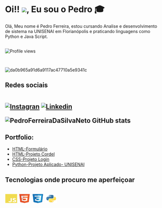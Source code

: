 <h1 align="left">Oi!! <img src="https://raw.githubusercontent.com/kaueMarques/kaueMarques/master/hi.gif" height="30px">, Eu sou o Pedro 🎓
</h1>
 Olá, Meu nome é Pedro Ferreira, estou cursando Analise e desenvolvimento de sistema na UNISENAI em Florianópolis e praticando linguagens como Python e Java Script.

<br>
<br>

<p align="left"> <img src="https://komarev.com/ghpvc/?username=PedroFerreiraDaSilvaNeto&color=yellow" alt="Profile views" /> </p><br>


![da0b965a91d6a9117ac47710a5e9341c](https://github.com/PedroFerreiraDaSilvaNeto/PedroFerreiraDaSilvaNeto/assets/111969833/eb1db5bc-b82e-45c3-8983-63d57a7b687f)
<h2> Redes sociais </2> 

 <br>
 <br>

[![Instagran](https://img.shields.io/badge/Instagram-E4405F?style=for-the-badge&logo=instagram&logoColor=white)](https://www.instagram.com/pedro1977ferreira/)
[![Linkedin](https://img.shields.io/badge/LinkedIn-0077B5?style=for-the-badge&logo=linkedin&logoColor=white)](https://www.linkedin.com/in/pedro-ferreira-da-silva-neto-37a040263/)




![PedroFerreiraDaSilvaNeto GitHub stats](https://github-readme-stats.vercel.app/api?username=PedroFerreiraDaSilvaNeto&show_icons=true&theme=dark)


<!-- Portfolio -->
## Portfolio:
- [HTML-Formulário](https://github.com/PedroFerreiraDaSilvaNeto/UNISENAI-trabalho-academico-Formulariuo-ProjetoAplicado)
- [HTML-Projeto Cordel](https://github.com/PedroFerreiraDaSilvaNeto/CURSO-EM-VIDEO-Projeto-Cordel)
- [CSS-Projeto Login](https://github.com/PedroFerreiraDaSilvaNeto/CURSO-EM-VIDEO-Projeto-Login)
- [Python-Projeto Aplicado- UNISENAI](https://github.com/PedroFerreiraDaSilvaNeto/Projeto_Aplicado3)

## Tecnologias onde procuro me aperfeiçoar

<div style="display: inline_block"><br>
  <img align="center" alt="Rafa-Js" height="30" width="40" src="https://raw.githubusercontent.com/devicons/devicon/master/icons/javascript/javascript-plain.svg">
 
  <img align="center" alt="Rafa-HTML" height="30" width="40" src="https://raw.githubusercontent.com/devicons/devicon/master/icons/html5/html5-original.svg">
  <img align="center" alt="Rafa-CSS" height="30" width="40" src="https://raw.githubusercontent.com/devicons/devicon/master/icons/css3/css3-original.svg">
  <img align="center" alt="Rafa-Python" height="30" width="40" src="https://raw.githubusercontent.com/devicons/devicon/master/icons/python/python-original.svg">
 
</div><br>



